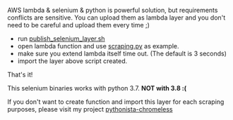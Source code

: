 AWS lambda & selenium & python is powerful solution, but requirements conflicts are sensitive.
You can upload them as lambda layer and you don't need to be careful and upload them every time ;)

+ run [publish_selenium_layer.sh](https://github.com/umihico/selenium-lambda-layer/blob/master/publish_selenium_layer.sh)
+ open lambda function and use [scraping.py](https://github.com/umihico/selenium-lambda-layer/blob/master/scraping.py) as example.
+ make sure you extend lambda itself time out. (The default is 3 seconds)
+ import the layer above script created.

That's it!

This selenium binaries works with python 3.7. **NOT with 3.8 :(**

If you don't want to create function and import this layer for each scraping purposes, please visit my project [pythonista-chromeless](https://github.com/umihico/pythonista-chromeless/)
